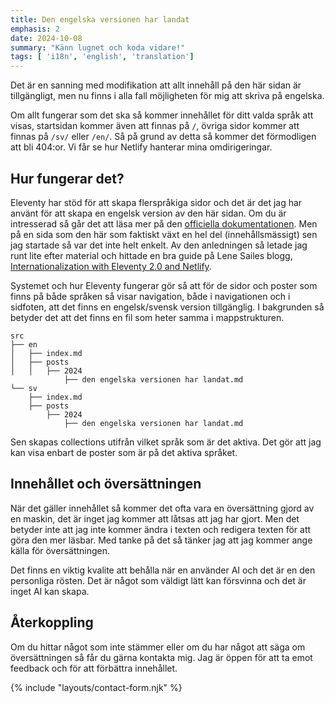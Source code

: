 ```yaml
---
title: Den engelska versionen har landat
emphasis: 2
date: 2024-10-08
summary: "Känn lugnet och koda vidare!"
tags: [ 'i18n', 'english', 'translation']
---
```


Det är en sanning med modifikation att allt innehåll på den här sidan är tillgängligt, men nu finns i alla fall möjligheten för mig att skriva på engelska.

Om allt fungerar som det ska så kommer innehållet för ditt valda språk att visas, startsidan kommer även att finnas på `/`, övriga sidor kommer att finnas på `/sv/` eller `/en/`. Så på grund av detta så kommer det förmodligen att bli 404:or. Vi får se hur Netlify hanterar mina omdirigeringar.

## Hur fungerar det?

Eleventy har stöd för att skapa flerspråkiga sidor och det är det jag har använt för att skapa en engelsk version av den här sidan. Om du är intresserad så går det att läsa mer på den [officiella dokumentationen](https://www.11ty.dev/docs/i18n/). Men på en sida som den här som faktiskt växt en hel del (innehållsmässigt) sen jag startade så var det inte helt enkelt. Av den anledningen så letade jag runt lite efter material och hittade en bra guide på Lene Sailes blogg, [Internationalization with Eleventy 2.0 and Netlify](https://www.lenesaile.com/en/blog/internationalization-with-eleventy-20-and-netlify/).

Systemet och hur Eleventy fungerar gör så att för de sidor och poster som finns på både språken så visar navigation, både i navigationen och i sidfoten, att det finns en engelsk/svensk version tillgänglig. I bakgrunden så betyder det att det finns en fil som heter samma i mappstrukturen.

```plaintext
src
├── en
│   ├── index.md
│   ├── posts
│   │   ├── 2024
            ├── den engelska versionen har landat.md
└── sv
    ├── index.md
    ├── posts
        ├── 2024
            ├── den engelska versionen har landat.md
```

Sen skapas collections utifrån vilket språk som är det aktiva. Det gör att jag kan visa enbart de poster som är på det aktiva språket.

## Innehållet och översättningen

När det gäller innehållet så kommer det ofta vara en översättning gjord av en maskin, det är inget jag kommer att låtsas att jag har gjort. Men det betyder inte att jag inte kommer ändra i texten och redigera texten för att göra den mer läsbar. Med tanke på det så tänker jag att jag kommer ange källa för översättningen.

Det finns en viktig kvalite att behålla när en använder AI och det är en den personliga rösten. Det är något som väldigt lätt kan försvinna och det är inget AI kan skapa.

## Återkoppling

Om du hittar något som inte stämmer eller om du har något att säga om översättningen så får du gärna kontakta mig. Jag är öppen för att ta emot feedback och för att förbättra innehållet.

{% include "layouts/contact-form.njk" %}